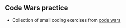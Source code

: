 ## Code Wars practice
- Collection of small coding exercises from [code wars](https://www.codewars.com/)
